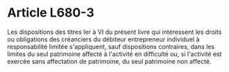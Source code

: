# Article L680-3

Les dispositions des titres Ier à VI du présent livre qui intéressent les droits ou obligations des créanciers du débiteur entrepreneur individuel à responsabilité limitée s'appliquent, sauf dispositions contraires, dans les limites du seul patrimoine affecté à l'activité en difficulté ou, si l'activité est exercée sans affectation de patrimoine, du seul patrimoine non affecté.

